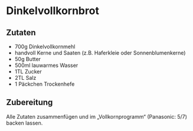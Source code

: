 # Dinkelvollkornbrot

## Zutaten

- 700g Dinkelvollkornmehl
- handvoll Kerne und Saaten (z.B. Haferkleie oder Sonnenblumenkerne)
- 50g Butter
- 500ml lauwarmes Wasser
- 1TL Zucker
- 2TL Salz
- 1 Päckchen Trockenhefe

## Zubereitung

Alle Zutaten zusammenfügen und im „Vollkornprogramm“ (Panasonic: 5/7) backen lassen.
